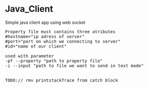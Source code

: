 # Java_Client
Simple java client app using web socket


<pre>
Property file must contains three atributes
#hostname="ip adress of server"
#port="port on which we connecting to server"
#id="name of our client"

used with parameter
-pf --property "path to property file"
-i --input "path to file we want to send in text mode"


TODO:// rmv printstackTrace from catch block

</pre>
